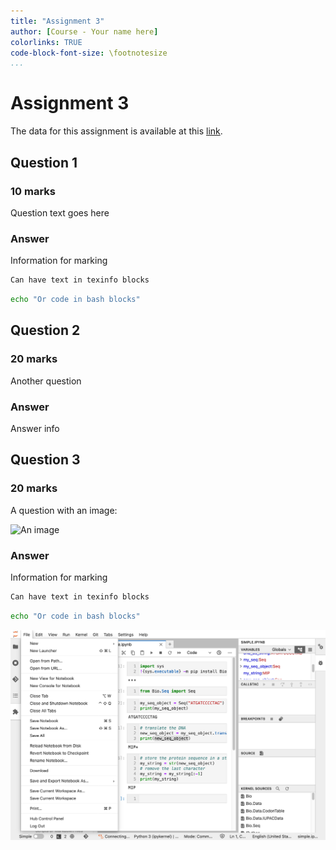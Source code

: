 ```yaml
---
title: "Assignment 3"
author: [Course - Your name here]
colorlinks: TRUE
code-block-font-size: \footnotesize
...
```


# Assignment 3

The data for this assignment is available at this [link]([DATA_DOWNLOAD_LINK]).

## Question 1

### 10 marks

Question text goes here

### Answer

Information for marking

```texinfo
Can have text in texinfo blocks
```

```bash
echo "Or code in bash blocks"
```

## Question 2

### 20 marks

Another question

### Answer

Answer info

## Question 3

### 20 marks

A question with an image:

![An image](assignment_3_includes/1.png)

### Answer

Information for marking

```texinfo
Can have text in texinfo blocks
```

```bash
echo "Or code in bash blocks"
```

![An image](assignment_3_includes/2.png)
